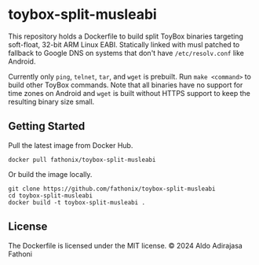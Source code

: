 # toybox-split-musleabi

This repository holds a Dockerfile to build split ToyBox
binaries targeting soft-float, 32-bit ARM Linux EABI.
Statically linked with musl patched to fallback to
Google DNS on systems that don't have
`/etc/resolv.conf` like Android.

Currently only `ping`, `telnet`, `tar`, and `wget` is prebuilt.
Run `make <command>` to build other ToyBox commands.
Note that all binaries have no support for time zones on
Android and `wget` is built without HTTPS support
to keep the resulting binary size small.

## Getting Started

Pull the latest image from Docker Hub.

```
docker pull fathonix/toybox-split-musleabi
```

Or build the image locally.

```
git clone https://github.com/fathonix/toybox-split-musleabi
cd toybox-split-musleabi
docker build -t toybox-split-musleabi .
```

## License

The Dockerfile is licensed under the MIT license.
© 2024 Aldo Adirajasa Fathoni
